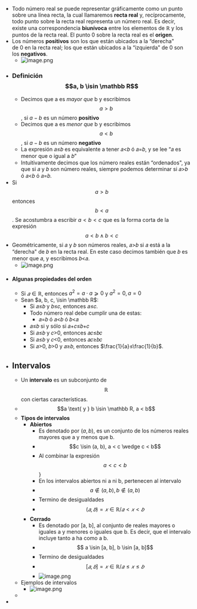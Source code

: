 - Todo número real se puede representar gráficamente como un punto sobre una lı́nea recta, la cual llamaremos **recta real** y, recı́procamente, todo punto sobre la recta real representa un número real. Es decir, existe una correspondencia **biunı́voca** entre los elementos de ℝ y los puntos de la recta real. El punto 0 sobre la recta real es el **origen**.
- Los números **positivos** son los que están ubicados a la “derecha" de 0 en la recta real; los que están ubicados a la “izquierda" de 0 son los **negativos**.
	- ![image.png](../assets/image_1661013271186_0.png)
- ### Definición $$a, b \isin \mathbb R$$
	- Decimos que a es *mayor que* b y escribimos $$a > b$$, si $a - b$ es un número **positivo**
	- Decimos que a es *menor que* b y escribimos $$a < b$$, si $a - b$ es un número **negativo**
	- La expresión 𝑎≤𝑏 es equivalente a tener 𝑎<𝑏 ó 𝑎=𝑏, y se lee “𝑎 es menor que o igual a 𝑏"
	- Intuitivamente decimos que los número reales están “ordenados", ya que si 𝑎 y 𝑏 son número reales, siempre podemos determinar si 𝑎>𝑏 ó 𝑎<𝑏 ó 𝑎=𝑏.
- Si $$a > b$$ entonces $$b < a$$. Se acostumbra a escribir $a < b < c$ que es la forma corta de la expresión $$a < b \wedge b < c$$
- Geométricamente, si 𝑎 y 𝑏 son números reales, 𝑎>𝑏 si 𝑎 está a la “derecha" de 𝑏 en la recta real. En este caso decimos también que 𝑏 es menor que 𝑎, y escribimos 𝑏<𝑎.
	- ![image.png](../assets/image_1661013247521_0.png)
- #### Algunas propiedades del orden
	- Si $𝑎∈ℝ$, entonces $a^2 =a⋅a⩾0$ y $a^2=0, a = 0$
	- Sean $a, b, c, \isin \mathbb R$:
		- Si 𝑎≤𝑏 y 𝑏≤𝑐, entonces 𝑎≤𝑐.
		- Todo número real debe cumplir una de estas:
			- 𝑎=𝑏  ó 𝑎<𝑏 ó 𝑏<𝑎
		- 𝑎≤𝑏  si y sólo si 𝑎+𝑐≤𝑏+𝑐
		- Si 𝑎≤𝑏 y 𝑐>0, entonces 𝑎𝑐≤𝑏𝑐
		- Si 𝑎≤𝑏 y 𝑐<0, entonces 𝑎𝑐≥𝑏𝑐
		- Si 𝑎>0, 𝑏>0 y 𝑎≥𝑏, entonces $\frac{1}{a}≤\frac{1}{b}$.
- ## Intervalos
	- Un **intervalo** es un subconjunto de $$\mathbb R$$ con ciertas características.
	- $$a \text{ y } b \isin \mathbb R, a < b$$
	- **Tipos de intervalos**
		- **Abiertos**
			- Es denotado por $(a, b)$, es un conjunto de los números reales mayores que a y menos que b.
			- $$c \isin (a, b), a < c \wedge c < b$$
			- Al combinar la expresión $$a < c < b$$}
			- En los intervalos abiertos ni a ni b, pertenecen al intervalo
			- $$ a \notin (a, b), b \notin (a, b)$$
			- Termino de desigualdades
			- $$(𝑎,𝑏)={𝑥∈ℝ/𝑎<𝑥<𝑏}$$
		- **Cerrado**
			- Es denotado por [a, b], al conjunto de reales mayores o iguales a y menores o iguales que b. Es decir, que el intervalo incluye tanto a ha como a b.
			- $$ a \isin [a, b], b \isin [a, b]$$
			- Termino de desigualdades
			- $$[𝑎,𝑏]={𝑥∈ℝ/𝑎≤𝑥≤𝑏}$$
			- ![image.png](../assets/image_1661013203133_0.png)
	- Ejemplos de intervalos
		- ![image.png](../assets/image_1661013077208_0.png)
	-
-